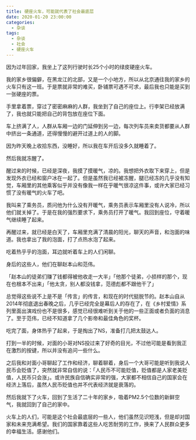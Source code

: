 ```yaml
---
title: 硬座火车，可能就代表了社会最底层
date: 2020-01-20 23:00:00
categories: 
  - 杂谈
tags: 
  - 杂谈
  - 社会
  - 硬座火车
---
```



因为过年回家，我坐上了这列行驶时长25个小时的绿皮硬座火车。

我的家乡很偏僻，在黑龙江的北部，又是一个小地方，所以从北京通往我的家乡的火车只有这一班。于是票就非常的难买，卧铺票可遇不可求，最后我也只能是买到一张硬座的票。

手里拿着票，穿过了密密麻麻的人群，我坐到了自己的座位上。行李架已经放满了，我也就只能把自己的背包放在座位下面。

车上挤满了人，人群从车厢一边的门延伸到另一边，每次列车员来卖货都要从人群中挤出一条通道，还得慢慢的避开过道上的人的脚。

因为昨天晚上收拾东西，没睡好，所以我在车开后没多久就睡着了。

然后我就冻醒了。

醒过来的时候，已经是深夜，我摸了摸暖气，凉的。我想把外衣取下来穿上，但是发现外衣已经和窗户冰在一起了。但是虽然我已经被冻醒，腿已经冻的几乎没有知觉，车厢里的其他乘客似乎并没有像我一样在乎暖气很凉这件事，或许大家已经习惯了没有暖气的火车了吧。

我叫来了乘务员，质问他为什么没有开暖气，乘务员表示车厢里没有人说冷，所以他们就关掉了。于是在我的强烈要求下，乘务员打开了暖气。我回到座位，守着暖气继续睡了起来。

再醒过来，就已经是白天了，车厢里充满了清晨的阳光，聊天的声音，和泡面的味道。我也拿出了我的泡面，打了点热水泡了起来。

吃着热乎乎的泡面，耳边就听着车上的人们闲聊。

身后的这些人，他们在聊赵本山和范伟。

「赵本山的徒弟们赚了钱都得被他收走一大半」「他那个徒弟，小损样的那个，现在也根本不出来」「他太贪，别人都没钱拿，范德彪都不跟他干了」

总觉得这些说不上是不是「传言」的传言，和现在的时代挺脱节的。赵本山自从2014年彻底退出春晚之后，几乎已经完全是幕后人的存在了，在《乡村爱情》系列里面出演戏份也不是很多，感觉已经很难听到关于他的一些正面或者负面的消息了。至于范伟，已经不知道拿了几个影帝和最佳角色的奖杯。

吃完了面，身体热乎了起来，于是掏出了NS，准备打几把太鼓达人。

打到一半的时候，对面的小哥对NS投过来了好奇的目光，不过他可能是看到我正在激烈的按键，所以并没有追问一些什么。

之后我和对面小哥聊起了工作和经济，聊着聊着，身后一个大哥可能是听到我说人民币会贬值了，突然就非常自信的说：「人民币不可能贬值，贬值都是人家老美贬值，人民币只会涨」。或许民族自信确实非常的强，大家都不相信自己的国家会在经济上落后，虽然人民币贬值也并不代表经济就是衰落的。

然后我就下了火车，回到了生活了二十年的家乡，吸着PM2.5个位数的新鲜空气，我就回到了自己的家中。

火车上的人们，可能是这个社会最底层的一些人，他们虽然见识短浅，但是却对国家和未来充满希望。我们的国家靠着这些人吃苦耐劳的工作，换来了人民群众更多的幸福生活。感谢他们。